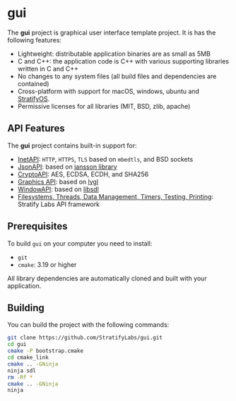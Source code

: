 # gui

The **gui** project is graphical user interface template project. It is has the following features:

- Lightweight: distributable application binaries are as small as 5MB
- C and C++: the application code is C++ with various supporting libraries written in C and C++
- No changes to any system files (all build files and dependencies are contained)
- Cross-platform with support for macOS, windows, ubuntu and [StratifyOS](https://github.com/StratifyLabs/StratifyOS).
- Permissive licenses for all libraries (MIT, BSD, zlib, apache)

## API Features

The **gui** project contains built-in support for:

- [InetAPI](https://github.com/StratifyLabs/InetAPI): `HTTP`, `HTTPS`, `TLS` based on `mbedtls`, and BSD sockets
- [JsonAPI](https://github.com/StratifyLabs/JsonAPI): based on [jansson library](https://github.com/akheron/jansson)
- [CryptoAPI](https://github.com/StratifyLabs/CryptoAPI): AES, ECDSA, ECDH, and SHA256
- [Graphics API](https://github.com/StratifyLabs/LvglAPI): based on [lvgl](https://lvgl.io)
- [WindowAPI](https://github.com/StratifyLabs/WindowAPI): based on [libsdl](https://www.libsdl.org/)
- [Filesystems, Threads, Data Management, Timers, Testing, Printing](https://github.com/StratifyLabs/API): Stratify Labs API
  framework

## Prerequisites

To build `gui` on your computer you need to install:

- `git`
- `cmake`: 3.19 or higher

All library dependencies are automatically cloned and built with your application.

## Building

You can build the project with the following commands:

```bash
git clone https://github.com/StratifyLabs/gui.git
cd gui
cmake -P bootstrap.cmake
cd cmake_link
cmake .. -GNinja
ninja sdl
rm -Rf *
cmake .. -GNinja
ninja
```



